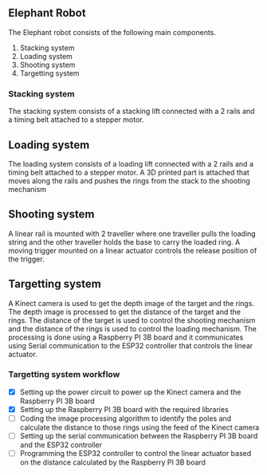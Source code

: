 ## Elephant Robot

The Elephant robot consists of the following main components.
1. Stacking system
2. Loading system
3. Shooting system
4. Targetting system

### Stacking system
The stacking system consists of a stacking lift connected with a 2 rails and a timing belt attached to a stepper motor. 

## Loading system
The loading system consists of a loading lift connected with a 2 rails and a timing belt attached to a stepper motor.
A 3D printed part is attached that moves along the rails and pushes the rings from the stack to the shooting mechanism

## Shooting system
A linear rail is mounted with 2 traveller where one traveller pulls the loading string and the other traveller holds the base to carry the loaded ring. A moving trigger mounted on a linear actuator controls the release position of the trigger.

## Targetting system
A Kinect camera is used to get the depth image of the target and the rings. The depth image is processed to get the distance of the target and the rings. The distance of the target is used to control the shooting mechanism and the distance of the rings is used to control the loading mechanism. The processing is done using a Raspberry PI 3B board and it communicates using Serial communication to the ESP32 controller that controls the linear actuator.

### Targetting system workflow
- [X] Setting up the power circuit to power up the Kinect camera and the Raspberry PI 3B board
- [X] Setting up the Raspberry PI 3B board with the required libraries
- [ ] Coding the image processing algorithm to identify the poles and calculate the distance to those rings using the feed of the Kinect camera
- [ ] Setting up the serial communication between the Raspberry PI 3B board and the ESP32 controller
- [ ] Programming the ESP32 controller to control the linear actuator based on the distance calculated by the Raspberry PI 3B board

